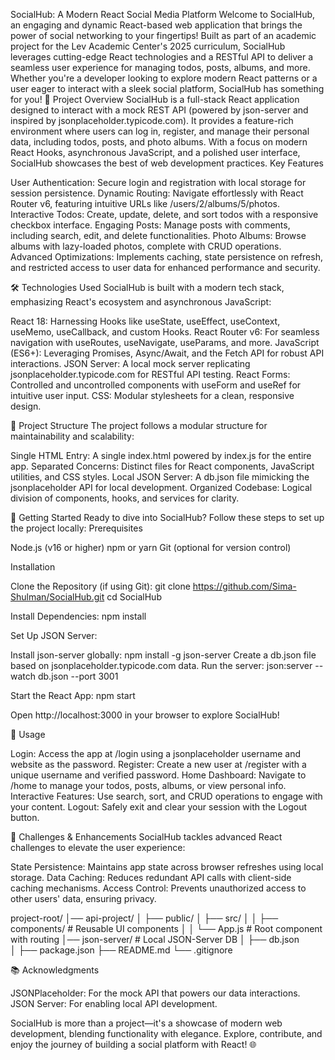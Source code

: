 SocialHub: A Modern React Social Media Platform
Welcome to SocialHub, an engaging and dynamic React-based web application that brings the power of social networking to your fingertips! Built as part of an academic project for the Lev Academic Center's 2025 curriculum, SocialHub leverages cutting-edge React technologies and a RESTful API to deliver a seamless user experience for managing todos, posts, albums, and more. Whether you're a developer looking to explore modern React patterns or a user eager to interact with a sleek social platform, SocialHub has something for you!
🚀 Project Overview
SocialHub is a full-stack React application designed to interact with a mock REST API (powered by json-server and inspired by jsonplaceholder.typicode.com). It provides a feature-rich environment where users can log in, register, and manage their personal data, including todos, posts, and photo albums. With a focus on modern React Hooks, asynchronous JavaScript, and a polished user interface, SocialHub showcases the best of web development practices.
Key Features

User Authentication: Secure login and registration with local storage for session persistence.
Dynamic Routing: Navigate effortlessly with React Router v6, featuring intuitive URLs like /users/2/albums/5/photos.
Interactive Todos: Create, update, delete, and sort todos with a responsive checkbox interface.
Engaging Posts: Manage posts with comments, including search, edit, and delete functionalities.
Photo Albums: Browse albums with lazy-loaded photos, complete with CRUD operations.
Advanced Optimizations: Implements caching, state persistence on refresh, and restricted access to user data for enhanced performance and security.

🛠️ Technologies Used
SocialHub is built with a modern tech stack, emphasizing React's ecosystem and asynchronous JavaScript:

React 18: Harnessing Hooks like useState, useEffect, useContext, useMemo, useCallback, and custom Hooks.
React Router v6: For seamless navigation with useRoutes, useNavigate, useParams, and more.
JavaScript (ES6+): Leveraging Promises, Async/Await, and the Fetch API for robust API interactions.
JSON Server: A local mock server replicating jsonplaceholder.typicode.com for RESTful API testing.
React Forms: Controlled and uncontrolled components with useForm and useRef for intuitive user input.
CSS: Modular stylesheets for a clean, responsive design.

📂 Project Structure
The project follows a modular structure for maintainability and scalability:

Single HTML Entry: A single index.html powered by index.js for the entire app.
Separated Concerns: Distinct files for React components, JavaScript utilities, and CSS styles.
Local JSON Server: A db.json file mimicking the jsonplaceholder API for local development.
Organized Codebase: Logical division of components, hooks, and services for clarity.

🌟 Getting Started
Ready to dive into SocialHub? Follow these steps to set up the project locally:
Prerequisites

Node.js (v16 or higher)
npm or yarn
Git (optional for version control)

Installation

Clone the Repository (if using Git):
git clone https://github.com/Sima-Shulman/SocialHub.git
cd SocialHub


Install Dependencies:
npm install


Set Up JSON Server:

Install json-server globally: npm install -g json-server
Create a db.json file based on jsonplaceholder.typicode.com data.
Run the server: json:server --watch db.json --port 3001


Start the React App:
npm start

Open http://localhost:3000 in your browser to explore SocialHub!


🎨 Usage

Login: Access the app at /login using a jsonplaceholder username and website as the password.
Register: Create a new user at /register with a unique username and verified password.
Home Dashboard: Navigate to /home to manage your todos, posts, albums, or view personal info.
Interactive Features: Use search, sort, and CRUD operations to engage with your content.
Logout: Safely exit and clear your session with the Logout button.

🧪 Challenges & Enhancements
SocialHub tackles advanced React challenges to elevate the user experience:

State Persistence: Maintains app state across browser refreshes using local storage.
Data Caching: Reduces redundant API calls with client-side caching mechanisms.
Access Control: Prevents unauthorized access to other users' data, ensuring privacy.

project-root/
│── api-project/
│  ├── public/
│  ├── src/
│  │   ├── components/     # Reusable UI components
│  │   └── App.js          # Root component with routing
│── json-server/            # Local JSON-Server DB
│  ├── db.json            
│  ├── package.json
├── README.md
└── .gitignore


📚 Acknowledgments

JSONPlaceholder: For the mock API that powers our data interactions.
JSON Server: For enabling local API development.


SocialHub is more than a project—it's a showcase of modern web development, blending functionality with elegance. Explore, contribute, and enjoy the journey of building a social platform with React! 🌐

